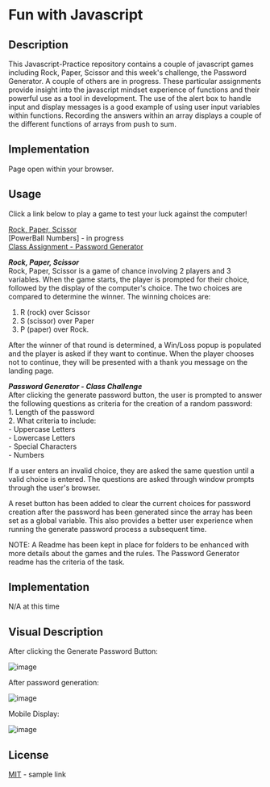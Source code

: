 # Fun with Javascript

## Description
This Javascript-Practice repository contains a couple of javascript games including Rock, Paper, Scissor and this week's challenge, the Password Generator.  A couple of others are in progress. These particular assignments provide insight into the javascript mindset experience of functions and their powerful use as a tool in development. The use of the alert box to handle input and display messages is a good example of using user input variables within functions.  Recording the answers within an array displays a couple of the different functions of arrays from push to sum.


## Implementation

Page open within your browser.  


## Usage
Click a link below to play a game to test your luck against the computer! 

 [Rock, Paper, Scissor](https://moebirdie.github.io/javascript-practice/rock-paper-scissor/index.html)   
 [PowerBall Numbers] - in progress   
 [Class Assignment - Password Generator](https://moebirdie.github.io/javascript-practice/Password-Generator/index.html)
 

***Rock, Paper, Scissor***  
Rock, Paper, Scissor is a game of chance involving 2 players and 3 variables.  When the game starts, the player is prompted for their choice, followed by the display of the computer's choice.  The two choices are compared to determine the winner.  The winning choices are:
1. R (rock) over Scissor
2. S (scissor) over Paper
3. P (paper) over Rock.

After the winner of that round is determined, a Win/Loss popup is populated and the player is asked if they want to continue. When the player chooses not to continue, they will be presented with a thank you message on the landing page.


***Password Generator - Class Challenge***  
After clicking the generate password button, the user is prompted to answer the following questions as criteria for the creation of a random password:   
    1. Length of the password  
    2. What criteria to include:  
       - Uppercase Letters  
       - Lowercase Letters  
       - Special Characters  
       - Numbers  
       
If a user enters an invalid choice, they are asked the same question until a valid choice is entered.  The questions are asked through window prompts through the user's browser.

A reset button has been added to clear the current choices for password creation after the password has been generated since the array has been set as a global variable.  This also provides a better user experience when running the generate password process a subsequent time.
 

NOTE: A Readme has been kept in place for folders to be enhanced with more details about the games and the rules.  The Password Generator readme has the criteria of the task.


## Implementation
N/A at this time

## Visual Description

After clicking the Generate Password Button:

![image](https://user-images.githubusercontent.com/93432701/235836518-c856a40e-a89f-419e-8f9b-231d6786c245.png)


After password generation:

![image](https://user-images.githubusercontent.com/93432701/235836587-2eb02451-ae01-43b2-8f80-cb4e6abac7eb.png)


Mobile Display:

![image](https://user-images.githubusercontent.com/93432701/235836640-df659b54-d291-4679-b7cf-6eb13bfb2387.png)


## License
[MIT](https://) - sample link



